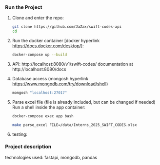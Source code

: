 ### Run the Project

1. Clone and enter the repo:
   ```bash
   git clone https://github.com/JaZax/swift-codes-api
   cd 
   ```

2. Run the docker container [docker hyperlink https://docs.docker.com/desktop/]:
    ```bash
    docker-compose up --build
    ```

3. API: 
    http://localhost:8080/v1/swift-codes/
    documentation at http://localhost:8080/docs

4. Database access (mongosh hyperlink https://www.mongodb.com/try/download/shell)
    ```bash
    mongosh "localhost:27017"
    ```

5. Parse excel file (file is already included, but can be changed if needed)
    Run a shell inside the app container:
    ```bash
    docker-compose exec app bash
    ```
    ```bash
    make parse_excel FILE=/data/Interns_2025_SWIFT_CODES.xlsx
    ```

5. testing:

### Project description

technologies used: fastapi, mongodb, pandas

